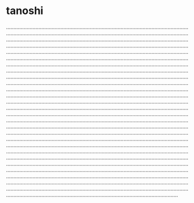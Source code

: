 # tanoshi
.........................................................................................................................................................................................................................................................................................................................................................................................................................................................................................................................................................................................................................................................................................................................................................................................................................................................................................................................................................................................................................................................................................................................................................................................................................................................................................................................................................................................................................................................................................................................................................................................................................................................................................................................................................................................................................................................................................................................................................................................................................................................................................................................................................................................................................................................................................................................................................................................................................................................................................................................................................................................................................................................................................................................................................................................................................................................................................................................................................................................................................................................................................................................................................................................................................................................................................................................................................................................................................................................................................................................................................................................................